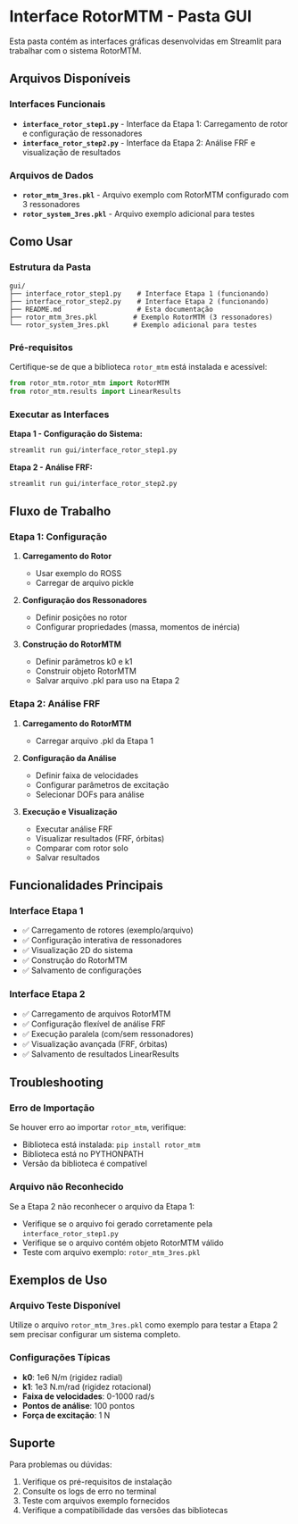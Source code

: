 # Interface RotorMTM - Pasta GUI

Esta pasta contém as interfaces gráficas desenvolvidas em Streamlit para trabalhar com o sistema RotorMTM.

## Arquivos Disponíveis

### Interfaces Funcionais
- **`interface_rotor_step1.py`** - Interface da Etapa 1: Carregamento de rotor e configuração de ressonadores
- **`interface_rotor_step2.py`** - Interface da Etapa 2: Análise FRF e visualização de resultados

### Arquivos de Dados
- **`rotor_mtm_3res.pkl`** - Arquivo exemplo com RotorMTM configurado com 3 ressonadores
- **`rotor_system_3res.pkl`** - Arquivo exemplo adicional para testes

## Como Usar

### Estrutura da Pasta
```
gui/
├── interface_rotor_step1.py    # Interface Etapa 1 (funcionando)
├── interface_rotor_step2.py    # Interface Etapa 2 (funcionando)  
├── README.md                   # Esta documentação
├── rotor_mtm_3res.pkl         # Exemplo RotorMTM (3 ressonadores)
└── rotor_system_3res.pkl      # Exemplo adicional para testes
```

### Pré-requisitos
Certifique-se de que a biblioteca `rotor_mtm` está instalada e acessível:
```python
from rotor_mtm.rotor_mtm import RotorMTM
from rotor_mtm.results import LinearResults
```

### Executar as Interfaces

**Etapa 1 - Configuração do Sistema:**
```bash
streamlit run gui/interface_rotor_step1.py
```

**Etapa 2 - Análise FRF:**
```bash
streamlit run gui/interface_rotor_step2.py
```

## Fluxo de Trabalho

### Etapa 1: Configuração
1. **Carregamento do Rotor**
   - Usar exemplo do ROSS
   - Carregar de arquivo pickle
   
2. **Configuração dos Ressonadores**
   - Definir posições no rotor
   - Configurar propriedades (massa, momentos de inércia)
   
3. **Construção do RotorMTM**
   - Definir parâmetros k0 e k1
   - Construir objeto RotorMTM
   - Salvar arquivo .pkl para uso na Etapa 2

### Etapa 2: Análise FRF
1. **Carregamento do RotorMTM**
   - Carregar arquivo .pkl da Etapa 1
   
2. **Configuração da Análise**
   - Definir faixa de velocidades
   - Configurar parâmetros de excitação
   - Selecionar DOFs para análise
   
3. **Execução e Visualização**
   - Executar análise FRF
   - Visualizar resultados (FRF, órbitas)
   - Comparar com rotor solo
   - Salvar resultados

## Funcionalidades Principais

### Interface Etapa 1
- ✅ Carregamento de rotores (exemplo/arquivo)
- ✅ Configuração interativa de ressonadores
- ✅ Visualização 2D do sistema
- ✅ Construção do RotorMTM
- ✅ Salvamento de configurações

### Interface Etapa 2
- ✅ Carregamento de arquivos RotorMTM
- ✅ Configuração flexível de análise FRF
- ✅ Execução paralela (com/sem ressonadores)
- ✅ Visualização avançada (FRF, órbitas)
- ✅ Salvamento de resultados LinearResults

## Troubleshooting

### Erro de Importação
Se houver erro ao importar `rotor_mtm`, verifique:
- Biblioteca está instalada: `pip install rotor_mtm`
- Biblioteca está no PYTHONPATH
- Versão da biblioteca é compatível

### Arquivo não Reconhecido
Se a Etapa 2 não reconhecer o arquivo da Etapa 1:
- Verifique se o arquivo foi gerado corretamente pela `interface_rotor_step1.py`
- Verifique se o arquivo contém objeto RotorMTM válido
- Teste com arquivo exemplo: `rotor_mtm_3res.pkl`

## Exemplos de Uso

### Arquivo Teste Disponível
Utilize o arquivo `rotor_mtm_3res.pkl` como exemplo para testar a Etapa 2 sem precisar configurar um sistema completo.

### Configurações Típicas
- **k0**: 1e6 N/m (rigidez radial)
- **k1**: 1e3 N.m/rad (rigidez rotacional) 
- **Faixa de velocidades**: 0-1000 rad/s
- **Pontos de análise**: 100 pontos
- **Força de excitação**: 1 N

## Suporte

Para problemas ou dúvidas:
1. Verifique os pré-requisitos de instalação
2. Consulte os logs de erro no terminal
3. Teste com arquivos exemplo fornecidos
4. Verifique a compatibilidade das versões das bibliotecas
